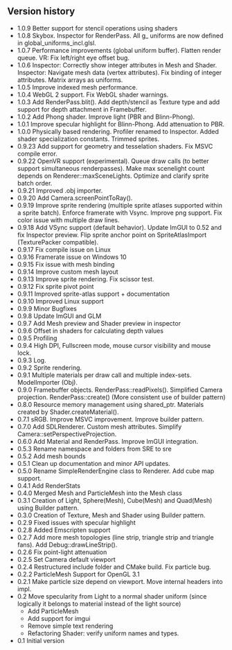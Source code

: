 ## Version history

 * 1.0.9 Better support for stencil operations using shaders
 * 1.0.8 Skybox. Inspector for RenderPass. All g_ uniforms are now defined in global_uniforms_incl.glsl.
 * 1.0.7 Performance improvements (global uniform buffer). Flatten render queue. VR: Fix left/right eye offset bug.
 * 1.0.6 Inspector: Correctly show integer attributes in Mesh and Shader. Inspector: Navigate mesh data (vertex attributes). Fix binding of integer attributes. Matrix arrays as uniforms.
 * 1.0.5 Improve indexed mesh performance. 
 * 1.0.4 WebGL 2 support. Fix WebGL shader warnings. 
 * 1.0.3 Add RenderPass.blit(). Add depth/stencil as Texture type and add support for depth attachment in Framebuffer.
 * 1.0.2 Add Phong shader. Improve light (PBR and Blinn-Phong).
 * 1.0.1 Improve specular highlight for Blinn-Phong. Add attenuation to PBR.
 * 1.0.0 Physically based rendering. Profiler renamed to Inspector. Added shader specialization constants. Trimmed sprites.
 * 0.9.23 Add support for geometry and tesselation shaders. Fix MSVC compile error.
 * 0.9.22 OpenVR support (experimental). Queue draw calls (to better support simultaneous renderpasses). Make max scenelight count depends on Renderer::maxSceneLights. Optimize and clarify sprite batch order.
 * 0.9.21 Improved .obj importer.
 * 0.9.20 Add Camera.screenPointToRay().
 * 0.9.19 Improve sprite rendering (multiple sprite atlases supported within a sprite batch). Enforce framerate with Vsync. Improve png support. Fix color issue with multiple draw lines.
 * 0.9.18 Add VSync support (default behavior). Update ImGUI to 0.52 and fix Inspector preview. Flip sprite anchor point on SpriteAtlasImport (TexturePacker compatible).
 * 0.9.17 Fix compile issue on Linux
 * 0.9.16 Framerate issue on Windows 10
 * 0.9.15 Fix issue with mesh binding
 * 0.9.14 Improve custom mesh layout
 * 0.9.13 Improve sprite rendering. Fix scissor test.
 * 0.9.12 Fix sprite pivot point
 * 0.9.11 Improved sprite-atlas support + documentation
 * 0.9.10 Improved Linux support
 * 0.9.9 Minor Bugfixes
 * 0.9.8 Update ImGUI and GLM
 * 0.9.7 Add Mesh preview and Shader preview in inspector
 * 0.9.6 Offset in shaders for calculating depth values
 * 0.9.5 Profiling 
 * 0.9.4 High DPI, Fullscreen mode, mouse cursor visibility and mouse lock. 
 * 0.9.3 Log. 
 * 0.9.2 Sprite rendering. 
 * 0.9.1 Multiple materials per draw call and multiple index-sets. ModelImporter (Obj). 
 * 0.9.0 Framebuffer objects. RenderPass::readPixels(). Simplified Camera projection. RenderPass::create() (More consistent use of builder pattern)
 * 0.8.0 Resource memory management using shared_ptr. Materials created by Shader.createMaterial().
 * 0.7.1 sRGB. Improve MSVC improvement. Improve builder pattern.
 * 0.7.0 Add SDLRenderer. Custom mesh attributes. Simplify Camera::setPerspectiveProjection.
 * 0.6.0 Add Material and RenderPass. Improve ImGUI integration. 
 * 0.5.3 Rename namespace and folders from SRE to sre 
 * 0.5.2 Add mesh bounds 
 * 0.5.1 Clean up documentation and minor API updates. 
 * 0.5.0 Rename SimpleRenderEngine class to Renderer. Add cube map support. 
 * 0.4.1 Add RenderStats
 * 0.4.0 Merged Mesh and ParticleMesh into the Mesh class
 * 0.3.1 Creation of Light, Sphere(Mesh), Cube(Mesh) and Quad(Mesh) using Builder pattern.
 * 0.3.0 Creation of Texture, Mesh and Shader using Builder pattern.
 * 0.2.9 Fixed issues with specular highlight
 * 0.2.8 Added Emscripten support
 * 0.2.7 Add more mesh topologies (line strip, triangle strip and triangle fans). Add Debug::drawLineStrip(). 
 * 0.2.6 Fix point-light attenuation 
 * 0.2.5 Set Camera default viewport
 * 0.2.4 Restructured include folder and CMake build. Fix particle bug.
 * 0.2.2 ParticleMesh Support for OpenGL 3.1
 * 0.2.1 Make particle size depend on viewport. Move internal headers into impl.  
 * 0.2 Move specularity from Light to a normal shader uniform (since logically it belongs to material instead of the light source)  
   - Add ParticleMesh 
   - Add support for imgui 
   - Remove simple text rendering
   - Refactoring Shader: verify uniform names and types.
 * 0.1 Initial version